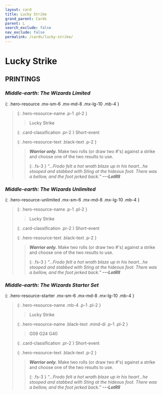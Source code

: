 ```yaml
---
layout: card
title: Lucky Strike
grand_parent: Cards
parent: L
search_exclude: false
nav_exclude: false
permalink: /cards/lucky-strike/
---
```


# Lucky Strike


## PRINTINGS


### _Middle-earth: The Wizards Limited_

{: .hero-resource .mx-sm-6 .mx-md-8 .mx-lg-10 .mb-4 }
> {: .hero-resource-name .p-1 .pl-2 }
> > <div class="card-mp"></div>
> > <div class="card-name">Lucky Strike</div>
>
> {: .card-classification .pr-2 }
> Short-event
>
> {: .hero-resource-text .black-text .p-2 }
> > _**Warrior only.**_ Make two rolls (or draw two #'s) against a strike and choose one of the two results to use. 
> > 
> > {: .fs-3 } 
> > _“...Frodo felt a hot wrath blaze up in his heart...he stooped and stabbed with Sting at the hideous foot. There was a bellow, and the foot jerked back."_ ***---&#65279;LotRII*** 
> 

### _Middle-earth: The Wizards Unlimited_

{: .hero-resource-unlimited .mx-sm-6 .mx-md-8 .mx-lg-10 .mb-4 }
> {: .hero-resource-name .p-1 .pl-2 }
> > <div class="card-mp"></div>
> > <div class="card-name">Lucky Strike</div>
>
> {: .card-classification .pr-2 }
> Short-event
>
> {: .hero-resource-text .black-text .p-2 }
> > _**Warrior only.**_ Make two rolls (or draw two #'s) against a strike and choose one of the two results to use. 
> > 
> > {: .fs-3 } 
> > _“...Frodo felt a hot wrath blaze up in his heart...he stooped and stabbed with Sting at the hideous foot. There was a bellow, and the foot jerked back."_ ***---&#65279;LotRII*** 
> 

### _Middle-earth: The Wizards Starter Set_

{: .hero-resource-starter .mx-sm-6 .mx-md-8 .mx-lg-10 .mb-4 }
> {: .hero-resource-name .mb-4 .p-1 .pl-2 }
> > <div class="card-mp"></div>
> > <div class="card-name">Lucky Strike</div>
>
> {: .hero-resource-name .black-text .mind-di .p-1 .pl-2 }
> > <span class="red-text">G09 G24 G40</span>
>
> {: .card-classification .pr-2 }
> Short-event
>
> {: .hero-resource-text .black-text .p-2 }
> > _**Warrior only.**_ Make two rolls (or draw two #'s) against a strike and choose one of the two results to use. 
> > 
> > {: .fs-3 } 
> > _“...Frodo felt a hot wrath blaze up in his heart...he stooped and stabbed with Sting at the hideous foot. There was a bellow, and the foot jerked back."_ ***---&#65279;LotRII*** 
> 
